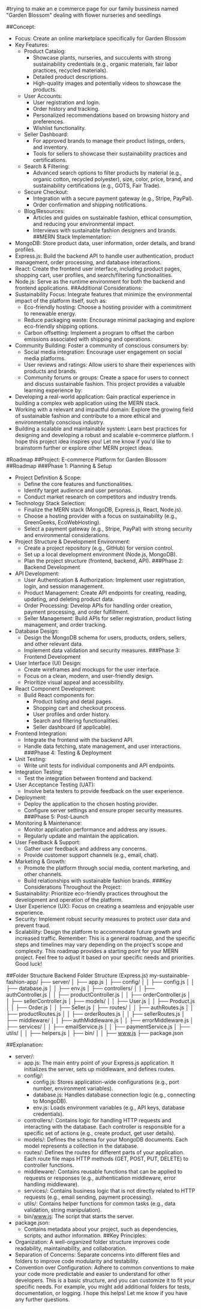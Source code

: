 #trying to make an e commerce page for our family bussiness named "Garden Blossom" dealing with flower nurseries and seedlings

##Concept:
 * Focus: Create an online marketplace specifically for Garden Blossom
 * Key Features:
   * Product Catalog:
     * Showcase plants, nurseries, and succulents with strong sustainability credentials (e.g., organic materials, fair labor practices, recycled materials).
     * Detailed product descriptions.
     * High-quality images and potentially videos to showcase the products.
   * User Accounts:
     * User registration and login.
     * Order history and tracking.
     * Personalized recommendations based on browsing history and preferences.
     * Wishlist functionality.
   * Seller Dashboard:
     * For approved brands to manage their product listings, orders, and inventory.
     * Tools for sellers to showcase their sustainability practices and certifications.
   * Search & Filtering:
     * Advanced search options to filter products by material (e.g., organic cotton, recycled polyester), size, color, price, brand, and sustainability certifications (e.g., GOTS, Fair Trade).
   * Secure Checkout:
     * Integration with a secure payment gateway (e.g., Stripe, PayPal).
     * Order confirmation and shipping notifications.
   * Blog/Resources:
     * Articles and guides on sustainable fashion, ethical consumption, and reducing your environmental impact.
     * Interviews with sustainable fashion designers and brands.
##MERN Stack Implementation:
 * MongoDB: Store product data, user information, order details, and brand profiles.
 * Express.js: Build the backend API to handle user authentication, product management, order processing, and database interactions.
 * React: Create the frontend user interface, including product pages, shopping cart, user profiles, and search/filtering functionalities.
 * Node.js: Serve as the runtime environment for both the backend and frontend applications.
##Additional Considerations:
 * Sustainability Focus: Integrate features that minimize the environmental impact of the platform itself, such as:
   * Eco-friendly hosting: Choose a hosting provider with a commitment to renewable energy.
   * Reduce packaging waste: Encourage minimal packaging and explore eco-friendly shipping options.
   * Carbon offsetting: Implement a program to offset the carbon emissions associated with shipping and operations.
 * Community Building: Foster a community of conscious consumers by:
   * Social media integration: Encourage user engagement on social media platforms.
   * User reviews and ratings: Allow users to share their experiences with products and brands.
   * Community forums or groups: Create a space for users to connect and discuss sustainable fashion.
This project provides a valuable learning experience by:
 * Developing a real-world application: Gain practical experience in building a complex web application using the MERN stack.
 * Working with a relevant and impactful domain: Explore the growing field of sustainable fashion and contribute to a more ethical and environmentally conscious industry.
 * Building a scalable and maintainable system: Learn best practices for designing and developing a robust and scalable e-commerce platform.
I hope this project idea inspires you! Let me know if you'd like to brainstorm further or explore other MERN project ideas.

#Roadmap
##Project: E-commerce Platform for Garden Blossom
##Roadmap
###Phase 1: Planning & Setup
 * Project Definition & Scope:
   * Define the core features and functionalities.
   * Identify target audience and user personas.
   * Conduct market research on competitors and industry trends.
 * Technology Stack Selection:
   * Finalize the MERN stack (MongoDB, Express.js, React, Node.js).
   * Choose a hosting provider with a focus on sustainability (e.g., GreenGeeks, EcoWebHosting).
   * Select a payment gateway (e.g., Stripe, PayPal) with strong security and environmental considerations.
 * Project Structure & Development Environment:
   * Create a project repository (e.g., GitHub) for version control.
   * Set up a local development environment (Node.js, MongoDB).
   * Plan the project structure (frontend, backend, API).
###Phase 2: Backend Development
 * API Development:
   * User Authentication & Authorization: Implement user registration, login, and session management.
   * Product Management: Create API endpoints for creating, reading, updating, and deleting product data.
   * Order Processing: Develop APIs for handling order creation, payment processing, and order fulfillment.
   * Seller Management: Build APIs for seller registration, product listing management, and order tracking.
 * Database Design:
   * Design the MongoDB schema for users, products, orders, sellers, and other relevant data.
   * Implement data validation and security measures.
###Phase 3: Frontend Development
 * User Interface (UI) Design:
   * Create wireframes and mockups for the user interface.
   * Focus on a clean, modern, and user-friendly design.
   * Prioritize visual appeal and accessibility.
 * React Component Development:
   * Build React components for:
     * Product listing and detail pages.
     * Shopping cart and checkout process.
     * User profiles and order history.
     * Search and filtering functionalities.
     * Seller dashboard (if applicable).
 * Frontend Integration:
   * Integrate the frontend with the backend API.
   * Handle data fetching, state management, and user interactions.
###Phase 4: Testing & Deployment
 * Unit Testing:
   * Write unit tests for individual components and API endpoints.
 * Integration Testing:
   * Test the integration between frontend and backend.
 * User Acceptance Testing (UAT):
   * Involve beta testers to provide feedback on the user experience.
 * Deployment:
   * Deploy the application to the chosen hosting provider.
   * Configure server settings and ensure proper security measures.
###Phase 5: Post-Launch
 * Monitoring & Maintenance:
   * Monitor application performance and address any issues.
   * Regularly update and maintain the application.
 * User Feedback & Support:
   * Gather user feedback and address any concerns.
   * Provide customer support channels (e.g., email, chat).
 * Marketing & Growth:
   * Promote the platform through social media, content marketing, and other channels.
   * Build relationships with sustainable fashion brands.
###Key Considerations Throughout the Project:
 * Sustainability: Prioritize eco-friendly practices throughout the development and operation of the platform.
 * User Experience (UX): Focus on creating a seamless and enjoyable user experience.
 * Security: Implement robust security measures to protect user data and prevent fraud.
 * Scalability: Design the platform to accommodate future growth and increased traffic.
Remember: This is a general roadmap, and the specific steps and timelines may vary depending on the project's scope and complexity.
This roadmap provides a starting point for your MERN project. Feel free to adjust it based on your specific needs and priorities. Good luck!

##Folder Structure 
Backend Folder Structure (Express.js)
my-sustainable-fashion-app/
├── server/ 
│   ├── app.js 
│   ├── config/ 
│   │   ├── config.js 
│   │   ├── database.js 
│   │   ├── env.js 
│   ├── controllers/ 
│   │   ├── authController.js 
│   │   ├── productController.js 
│   │   ├── orderController.js 
│   │   ├── sellerController.js 
│   ├── models/ 
│   │   ├── User.js 
│   │   ├── Product.js 
│   │   ├── Order.js 
│   │   ├── Seller.js 
│   ├── routes/ 
│   │   ├── authRoutes.js 
│   │   ├── productRoutes.js 
│   │   ├── orderRoutes.js 
│   │   ├── sellerRoutes.js 
│   ├── middleware/ 
│   │   ├── authMiddleware.js 
│   │   ├── errorMiddleware.js 
│   ├── services/ 
│   │   ├── emailService.js 
│   │   ├── paymentService.js 
│   ├── utils/ 
│   │   ├── helpers.js 
│   ├── bin/ 
│   │   ├── www.js 
├── package.json 

##Explanation:
 * server/:
   * app.js: The main entry point of your Express.js application. It initializes the server, sets up middleware, and defines routes.
   * config/:
     * config.js: Stores application-wide configurations (e.g., port number, environment variables).
     * database.js: Handles database connection logic (e.g., connecting to MongoDB).
     * env.js: Loads environment variables (e.g., API keys, database credentials).
   * controllers/: Contains logic for handling HTTP requests and interacting with the database. Each controller is responsible for a specific set of actions (e.g., create product, get user details).
   * models/: Defines the schema for your MongoDB documents. Each model represents a collection in the database.
   * routes/: Defines the routes for different parts of your application. Each route file maps HTTP methods (GET, POST, PUT, DELETE) to controller functions.
   * middleware/: Contains reusable functions that can be applied to requests or responses (e.g., authentication middleware, error handling middleware).
   * services/: Contains business logic that is not directly related to HTTP requests (e.g., email sending, payment processing).
   * utils/: Contains helper functions for common tasks (e.g., data validation, string manipulation).
   * bin/www.js: The script that starts the server.
 * package.json:
   * Contains metadata about your project, such as dependencies, scripts, and author information.
##Key Principles:
 * Organization: A well-organized folder structure improves code readability, maintainability, and collaboration.
 * Separation of Concerns: Separate concerns into different files and folders to improve code modularity and testability.
 * Convention over Configuration: Adhere to common conventions to make your code more predictable and easier to understand for other developers.
This is a basic structure, and you can customize it to fit your specific needs. For example, you might add additional folders for tests, documentation, or logging.
I hope this helps! Let me know if you have any further questions.
